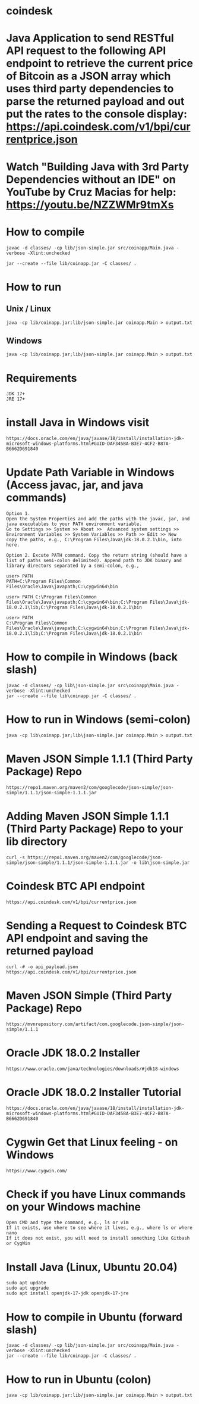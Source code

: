 # coindesk
# Java Application to send RESTful API request to the following API endpoint to retrieve the current price of Bitcoin as a JSON array which uses third party dependencies to parse the returned payload and out put the rates to the console display: https://api.coindesk.com/v1/bpi/currentprice.json
# Watch "Building Java with 3rd Party Dependencies without an IDE" on YouTube by Cruz Macias for help: https://youtu.be/NZZWMr9tmXs
# How to compile
```
javac -d classes/ -cp lib/json-simple.jar src/coinapp/Main.java -verbose -Xlint:unchecked

jar --create --file lib/coinapp.jar -C classes/ .
```
# How to run

## Unix / Linux
```
java -cp lib/coinapp.jar:lib/json-simple.jar coinapp.Main > output.txt
```

## Windows
```
java -cp lib/coinapp.jar;lib/json-simple.jar coinapp.Main > output.txt
```

# Requirements
```
JDK 17+
JRE 17+
```

# install Java in Windows visit
```
https://docs.oracle.com/en/java/javase/18/install/installation-jdk-microsoft-windows-platforms.html#GUID-DAF345BA-B3E7-4CF2-B87A-B6662D691840
```

# Update Path Variable in Windows (Access javac, jar, and java commands)
```
Option 1. 
Open the System Properties and add the paths with the javac, jar, and java executables to your PATH environment variable.
Go to Settings >> System >> About >>  Advanced system settings >> Environment Variables >> System Variables >> Path >> Edit >> New 
copy the paths, e.g., C:\Program Files\Java\jdk-18.0.2.1\bin, into here.

Option 2. Excute PATH command. Copy the return string (should have a list of paths semi-colon delimited). Append path to JDK binary and library directors separated by a semi-colon, e.g., 

user> PATH
PATH=C:\Program Files\Common Files\Oracle\Java\javapath;C:\cygwin64\bin

user> PATH C:\Program Files\Common Files\Oracle\Java\javapath;C:\cygwin64\bin;C:\Program Files\Java\jdk-18.0.2.1\lib;C:\Program Files\Java\jdk-18.0.2.1\bin

user> PATH
C:\Program Files\Common Files\Oracle\Java\javapath;C:\cygwin64\bin;C:\Program Files\Java\jdk-18.0.2.1\lib;C:\Program Files\Java\jdk-18.0.2.1\bin
```

# How to compile in Windows (back slash)
```
javac -d classes/ -cp lib\json-simple.jar src\coinapp\Main.java -verbose -Xlint:unchecked
jar --create --file lib\coinapp.jar -C classes/ .
```

# How to run in Windows (semi-colon)
```
java -cp lib\coinapp.jar;lib\json-simple.jar coinapp.Main > output.txt
```

# Maven JSON Simple 1.1.1 (Third Party Package) Repo
```
https://repo1.maven.org/maven2/com/googlecode/json-simple/json-simple/1.1.1/json-simple-1.1.1.jar
```

# Adding Maven JSON Simple 1.1.1 (Third Party Package) Repo to your lib directory
```
curl -s https://repo1.maven.org/maven2/com/googlecode/json-simple/json-simple/1.1.1/json-simple-1.1.1.jar -o lib\json-simple.jar
```

# Coindesk BTC API endpoint
```
https://api.coindesk.com/v1/bpi/currentprice.json
```

# Sending a Request to Coindesk BTC API endpoint and saving the returned payload
```
curl -# -o api_payload.json https://api.coindesk.com/v1/bpi/currentprice.json
```

# Maven JSON Simple (Third Party Package) Repo
```
https://mvnrepository.com/artifact/com.googlecode.json-simple/json-simple/1.1.1
```

# Oracle JDK 18.0.2 Installer
```
https://www.oracle.com/java/technologies/downloads/#jdk18-windows
```

# Oracle JDK 18.0.2 Installer Tutorial
```
https://docs.oracle.com/en/java/javase/18/install/installation-jdk-microsoft-windows-platforms.html#GUID-DAF345BA-B3E7-4CF2-B87A-B6662D691840
```

# Cygwin Get that Linux feeling - on Windows
```
https://www.cygwin.com/
```

# Check if you have Linux commands on your Windows machine
```
Open CMD and type the command, e.g., ls or vim
If it exists, use where to see where it lives, e.g., where ls or where nano
If it does not exist, you will need to install something like Gitbash or CygWin
```

# Install Java (Linux, Ubuntu 20.04)
```
sudo apt update
sudo apt upgrade
sudo apt install openjdk-17-jdk openjdk-17-jre
```

# How to compile in Ubuntu (forward slash)
```
javac -d classes/ -cp lib/json-simple.jar src/coinapp/Main.java -verbose -Xlint:unchecked
jar --create --file lib/coinapp.jar -C classes/ .
```

# How to run in Ubuntu (colon)
```
java -cp lib/coinapp.jar:lib/json-simple.jar coinapp.Main > output.txt
```
